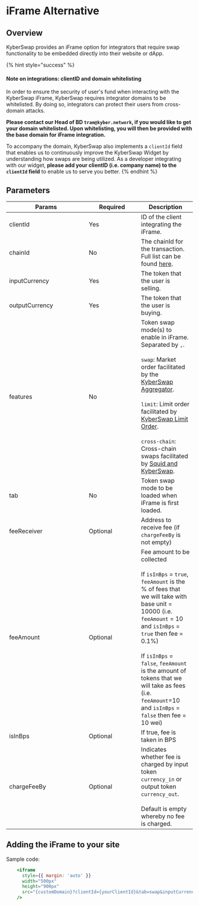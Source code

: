 # iFrame Alternative

## Overview

KyberSwap provides an iFrame option for integrators that require swap functionality to be embedded directly into their website or dApp.&#x20;

{% hint style="success" %}
#### Note on integrations: clientID and domain whitelisting

In order to ensure the security of user's fund when interacting with the KyberSwap iFrame, KyberSwap requires integrator domains to be whitelisted. By doing so, integrators can protect their users from cross-domain attacks.&#x20;

**Please contact our Head of BD `tram@kyber.network`,  if you would like to get your domain whitelisted. Upon whitelisting, you will then be provided with the base domain for iFrame integration.**

To accompany the domain, KyberSwap also implements a `clientId` field that enables us to continuously improve the KyberSwap Widget by understanding how swaps are being utilized. As a developer integrating with our widget, **please add your clientID (i.e. company name) to the `clientId` field** to enable us to serve you better.
{% endhint %}

## Parameters

<table><thead><tr><th width="199.33333333333331">Params</th><th width="125">Required</th><th>Description</th></tr></thead><tbody><tr><td>clientId</td><td>Yes</td><td>ID of the client integrating the iFrame.</td></tr><tr><td>chainId</td><td>No</td><td>The chainId for the transaction. Full list can be found <a href="../../getting-started/supported-exchanges-and-networks.md">here</a>.</td></tr><tr><td>inputCurrency</td><td>Yes</td><td>The token that the user is selling.</td></tr><tr><td>outputCurrency</td><td>Yes</td><td>The token that the user is buying.</td></tr><tr><td>features</td><td>No</td><td>Token swap mode(s) to enable in iFrame. Separated by <code>,</code>.<br><br><code>swap</code>: Market order facilitated by the <a href="../kyberswap-aggregator/">KyberSwap Aggregator</a>.<br><br><code>limit</code>: Limit order facilitated by <a href="../limit-order/">KyberSwap Limit Order</a>.<br><br><code>cross-chain</code>: Cross-chain swaps facilitated by <a href="../kyberswap-interface/user-guides/swap-between-different-tokens-across-chains.md">Squid and KyberSwap</a>.</td></tr><tr><td>tab</td><td>No</td><td>Token swap mode to be loaded when iFrame is first loaded.</td></tr><tr><td>feeReceiver</td><td>Optional</td><td>Address to receive fee (if <code>chargeFeeBy</code> is not empty)</td></tr><tr><td>feeAmount</td><td>Optional</td><td>Fee amount to be collected<br><br>If <code>isInBps</code> = <code>true</code>, <code>feeAmount</code> is the % of fees that we will take with base unit = 10000 (i.e. <code>feeAmount</code> = 10 and <code>isInBps</code> = <code>true</code> then fee = 0.1%)<br><br>If <code>isInBps</code> = <code>false</code>, <code>feeAmount</code> is the amount of tokens that we will take as fees (i.e. <code>feeAmount</code>=10 and <code>isInBps</code> = <code>false</code> then fee = 10 wei)</td></tr><tr><td>isInBps</td><td>Optional</td><td>If true, fee is taken in BPS</td></tr><tr><td>chargeFeeBy</td><td>Optional</td><td>Indicates whether fee is charged by input token <code>currency_in</code> or output token <code>currency_out</code>. <br><br>Default is empty whereby no fee is charged.</td></tr></tbody></table>

## Adding the iFrame to your site

Sample code:

```jsx
    <iframe
      style={{ margin: 'auto' }}
      width="500px"
      height="900px"
      src="{customDomain}?clientId={yourClientId}&tab=swap&inputCurrency=ETH&outputCurrency=0xe4DDDfe67E7164b0FE14E218d80dC4C08eDC01cB&isInBps=1&chargeFeeBy=currency_in&feeReceiver=0xDcFCD5dD752492b95ac8C1964C83F992e7e39FA9&feeAmount=500&chainId=42161"
    />
```
